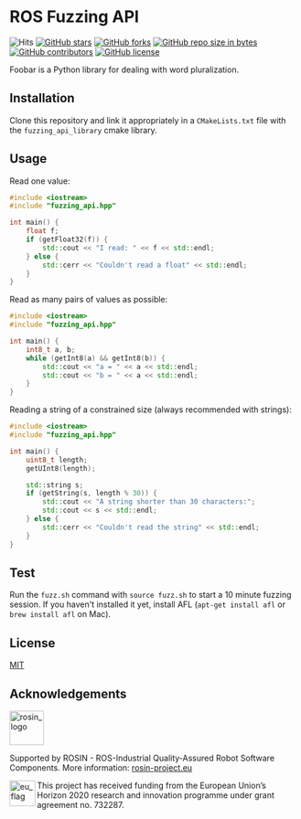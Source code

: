 # ROS Fuzzing API

![Hits](https://visitor-badge.glitch.me/badge?page_id=jnxf._ros_fuzzing_api)
[![GitHub stars](https://img.shields.io/github/stars/JnxF/ros_fuzzing_api.svg)](https://GitHub.com/JnxF/ros_fuzzing_api/stargazers/)
[![GitHub forks](https://img.shields.io/github/forks/JnxF/ros_fuzzing_api.svg)](https://GitHub.com/JnxF/ros_fuzzing_api/network/)
[![GitHub repo size in bytes](https://img.shields.io/github/repo-size/JnxF/ros_fuzzing_api.svg)](https://github.com/JnxF/ros_fuzzing_api)
[![GitHub contributors](https://img.shields.io/github/contributors/JnxF/ros_fuzzing_api.svg)](https://GitHub.com/JnxF/ros_fuzzing_api/graphs/contributors/)
[![GitHub license](http://img.shields.io/github/license/JnxF/ros_fuzzing_api.svg)](https://github.com/JnxF/ros_fuzzing_api/blob/master/LICENSE)

Foobar is a Python library for dealing with word pluralization.

## Installation

Clone this repository and link it appropriately in a `CMakeLists.txt` file with the `fuzzing_api_library` cmake library.

## Usage

Read one value:

```c++
#include <iostream>
#include "fuzzing_api.hpp"

int main() {
    float f;
    if (getFloat32(f)) {
        std::cout << "I read: " << f << std::endl;
    } else {
        std::cerr << "Couldn't read a float" << std::endl;
    }
}
```
Read as many pairs of values as possible:

```c++
#include <iostream>
#include "fuzzing_api.hpp"

int main() {
    int8_t a, b;
    while (getInt8(a) && getInt8(b)) {
        std::cout << "a = " << a << std::endl;
        std::cout << "b = " << a << std::endl;
    }
}
```

Reading a string of a constrained size (always recommended with strings):

```c++
#include <iostream>
#include "fuzzing_api.hpp"

int main() {
    uint8_t length;
    getUInt8(length);

    std::string s;
    if (getString(s, length % 30)) {
        std::cout << "A string shorter than 30 characters:";
        std::cout << s << std::endl;
    } else {
        std::cerr << "Couldn't read the string" << std::endl;
    }
}
```

## Test
Run the `fuzz.sh` command with `source fuzz.sh` to start a 10 minute fuzzing session. If you haven't installed it yet, install AFL (`apt-get install afl` or `brew install afl` on Mac).


## License
[MIT](https://choosealicense.com/licenses/mit/)

## Acknowledgements

<!--
    ROSIN acknowledgement from the ROSIN press kit
    @ https://github.com/rosin-project/press_kit
-->

<a href="http://rosin-project.eu">
  <img src="http://rosin-project.eu/wp-content/uploads/rosin_ack_logo_wide.png" alt="rosin_logo" height="60">
</a>

Supported by ROSIN - ROS-Industrial Quality-Assured Robot Software Components.
More information: <a href="http://rosin-project.eu">rosin-project.eu</a>

<img src="http://rosin-project.eu/wp-content/uploads/rosin_eu_flag.jpg" alt="eu_flag" height="45" align="left" >

This project has received funding from the European Union’s Horizon 2020 research and innovation programme under grant agreement no. 732287.

